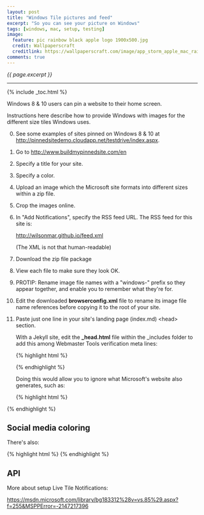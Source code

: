 ```yaml
---
layout: post
title: "Windows Tile pictures and feed"
excerpt: "So you can see your picture on Windows"
tags: [windows, mac, setup, testing]
image:
  feature: pic rainbow black apple logo 1900x500.jpg
  credit: Wallpaperscraft
  creditlink: https://wallpaperscraft.com/image/app_storm_apple_mac_rainbow_stripes_horizontal_8063_1920x1080.jpg
comments: true
---
```

<i>{{ page.excerpt }}</i>
<hr />

{% include _toc.html %}

Windows 8 & 10 users can pin a website to their home screen.

Instructions here describe how to provide Windows with images for the different size tiles Windows uses.

0. See some examples of sites pinned on Windows 8 & 10 at
<a target="_blank" href="http://pinnedsitedemo.cloudapp.net/testdrive/index.aspx">http://pinnedsitedemo.cloudapp.net/testdrive/index.aspx</a>.

0. Go to <a target="_blank" href="http://www.buildmypinnedsite.com/en">http://www.buildmypinnedsite.com/en</a>

0. Specify a title for your site.

0. Specify a color.

0. Upload an image which the Microsoft site formats into different sizes within a zip file.

0. Crop the images online.

0. In "Add Notifications", specify the RSS feed URL. The RSS feed for this site is:

   <a target="_blank" href="http://wilsonmar.github.io/feed.xml">
   http://wilsonmar.github.io/feed.xml</a>

   (The XML is not that human-readable)

0. Download the zip file package

0. View each file to make sure they look OK.

0. PROTIP: Rename image file names with a "windows-" prefix so they appear together,
and enable you to remember what they're for.

0. Edit the downloaded <strong>browserconfig.xml</strong> file to rename its image file name references
before copying it to the root of your site.

0. Paste just one line in your site's landing page (index.md) &LT;head&GT; section.

   With a Jekyll site, edit the <strong>_head.html</strong> file within the _includes folder
   to add this among Webmaster Tools verification meta lines:

   {% highlight html %}
   <!-- For Microsoft Windows 8 & 10 pinned site with  browserconfig.xml and 4 windows-tile- png files -->
   <meta name="application-name" content="Wilson Mar"/>
   {% endhighlight %}

   Doing this would allow you to ignore what Microsoft's website also generates, such as:

   {% highlight html %}
<meta name="application-name" content="Wilson Mar"/>
<meta name="msapplication-TileColor" content="#000000"/>
<meta name="msapplication-square70x70logo" content="windows-tile-tiny.png"/>
<meta name="msapplication-square150x150logo" content="windows-tile-square.png"/>
<meta name="msapplication-wide310x150logo" content="windows-tile-wide.png"/>
<meta name="msapplication-square310x310logo" content="windows-tile-large.png"/>
<meta name="msapplication-notification" content="frequency=30;polling-uri=http://notifications.buildmypinnedsite.com/?feed=http://wilsonmar.github.io/feed.xml&amp;id=1;polling-uri2=http://notifications.buildmypinnedsite.com/?feed=http://wilsonmar.github.io/feed.xml&amp;id=2;polling-uri3=http://notifications.buildmypinnedsite.com/?feed=http://wilsonmar.github.io/feed.xml&amp;id=3;polling-uri4=http://notifications.buildmypinnedsite.com/?feed=http://wilsonmar.github.io/feed.xml&amp;id=4;polling-uri5=http://notifications.buildmypinnedsite.com/?feed=http://wilsonmar.github.io/feed.xml&amp;id=5; cycle=1"/>
   {% endhighlight %}


## Social media coloring

There's also: 

{% highlight html %}
<meta name="msapplication-TileColor" content="#000000"/>
{% endhighlight %}

   ## API

More about setup Live Tile Notifications:

https://msdn.microsoft.com/library/bg183312%28v=vs.85%29.aspx?f=255&MSPPError=-2147217396
